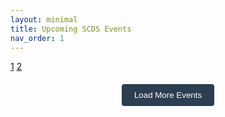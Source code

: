 ```yaml
---
layout: minimal
title: Upcoming SCDS Events
nav_order: 1 
---
```


<link rel="stylesheet" href="./assets/css/events.css">
<style>
  .load-more-button {
    display: block;
    margin: 20px auto;
    padding: 10px 20px;
    background: #2c3e50;
    color: white;
    border: none;
    border-radius: 4px;
    cursor: pointer;
  }
  .load-more-button:hover {
    background: #34495e;
  }
  .load-more-button:disabled {
    background: #95a5a6;
    cursor: not-allowed;
  }
</style>

<script src="https://cdnjs.cloudflare.com/ajax/libs/ical.js/1.4.0/ical.min.js"></script>

<a href="/index">1</a> <a href="/style-2">2</a>

<div id="events-container">
  <!-- Events will be inserted here -->
</div>

<button id="load-more" class="load-more-button">Load More Events</button>

<script>
document.addEventListener('DOMContentLoaded', async function() {
  // Configuration
  const eventsPerLoad = 5;
  let loadedEvents = 0;
  let allEvents = [];
  
  // 1. Fetch and parse iCal data
  const icalResponse = await fetch('https://libcal.mcmaster.ca/ical_subscribe.php?src=p&cid=7565');
  const icalData = await icalResponse.text();
  const jcalData = ICAL.parse(icalData);
  const comp = new ICAL.Component(jcalData);
  
  // Store all events sorted by date
  allEvents = comp.getAllSubcomponents('vevent')
    .map(vevent => new ICAL.Event(vevent))
    .sort((a, b) => a.startDate.toJSDate() - b.startDate.toJSDate());
  
  // 2. Initial load
  await loadEvents(eventsPerLoad);
  
  // 3. Load More button
  document.getElementById('load-more').addEventListener('click', async () => {
    await loadEvents(eventsPerLoad);
  });

  async function loadEvents(count) {
    const container = document.getElementById('events-container');
    const loadMoreBtn = document.getElementById('load-more');
    
    // Show loading state
    loadMoreBtn.disabled = true;
    loadMoreBtn.textContent = 'Loading...';
    
    // Process next batch of events
    const batch = allEvents.slice(loadedEvents, loadedEvents + count);
    
    for (const event of batch) {
      const eventId = event.uid.split('@')[0];
      const eventUrl = `https://libcal.mcmaster.ca/event/${eventId}`;
      
      try {
        // Fetch event details for image
        const eventHtml = await fetch(eventUrl).then(r => r.text());
        const parser = new DOMParser();
        const doc = parser.parseFromString(eventHtml, 'text/html');
        
        // Extract image (fallback to placeholder)
        const imageSrc = doc.querySelector('.event-image img')?.src || 
          'https://via.placeholder.com/800x400?text=Event+Image';
        
        // Create event element
        const eventEl = document.createElement('div');
        eventEl.className = 'event-wrapper';
        eventEl.innerHTML = `
          <div class="event-left-cell">
            <img class="event-banner" src="${imageSrc}" alt="${event.summary}" loading="lazy">
          </div>
          <div class="event-location">${event.location || 'TBD'}</div>
          <div class="event-register-cell">
            <a href="${eventUrl}" class="register-button" target="_blank">View Event</a>
          </div>
          <div class="right-col">
            <h3 class="event-title">${event.summary}</h3>
            <span class="event-category">${event.categories?.[0] || ''}</span>
          </div>
          <div class="event-description">
            ${event.description?.replace(/\\n/g, '<br>') || ''}
          </div>
          <div class="event-corner-time-cell">
            <div class="event-date">${formatDate(event.startDate.toJSDate())}</div>
            <div class="event-time">${formatTime(event)}</div>
          </div>
        `;
        container.appendChild(eventEl);
        
      } catch (error) {
        console.error(`Failed to load event ${eventId}:`, error);
        // Fallback display without image
        const eventEl = document.createElement('div');
        eventEl.className = 'event-wrapper';
        eventEl.innerHTML = `
          <div class="event-left-cell">
            <img class="event-banner" src="https://via.placeholder.com/800x400?text=Event+Image" alt="${event.summary}">
          </div>
          <div class="event-register-cell">
            <a href="https://libcal.mcmaster.ca/event/${eventId}" class="register-button" target="_blank">View Event</a>
          </div>
          <div class="right-col">
            <h3 class="event-title">${event.summary}</h3>
          </div>
          <div class="event-corner-time-cell">
            <div class="event-date">${formatDate(event.startDate.toJSDate())}</div>
            <div class="event-time">${formatTime(event)}</div>
          </div>
        `;
        container.appendChild(eventEl);
      }
      
      loadedEvents++;
    }
    
    // Update button state
    loadMoreBtn.disabled = false;
    loadMoreBtn.textContent = 'Load More Events';
    
    // Hide button if all events loaded
    if (loadedEvents >= allEvents.length) {
      loadMoreBtn.style.display = 'none';
    }
  }

  // Helper functions
  function formatDate(date) {
    return date.toLocaleDateString('en-US', { 
      weekday: 'short', 
      month: 'short', 
      day: 'numeric' 
    });
  }

  function formatTime(event) {
    if (event.startDate.isDate) return 'All Day';
    return `
      ${event.startDate.toJSDate().toLocaleTimeString([], {hour: '2-digit', minute:'2-digit'})}
      -
      ${event.endDate.toJSDate().toLocaleTimeString([], {hour: '2-digit', minute:'2-digit'})}
    `;
  }
});
</script>